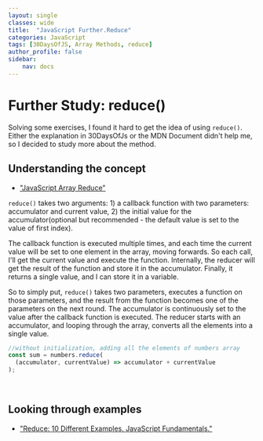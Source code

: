 ```yaml
---
layout: single
classes: wide
title:  "JavaScript Further.Reduce"
categories: JavaScript
tags: [30DaysOfJS, Array Methods, reduce]
author_profile: false
sidebar:
    nav: docs
---
```



# Further Study: reduce()

Solving some exercises, I found it hard to get the idea of using `reduce()`. Either the explanation in 30DaysOfJs or the MDN Document didn't help me, so I decided to study more about the method.
<br>

## Understanding the concept
+ ["JavaScript Array Reduce"][1]

`reduce()` takes two arguments: 1) a callback function with two parameters: accumulator and current value, 2) the initial value for the accumulator(optional but recommended - the default value is set to the value of first index).<br>

The callback function is executed multiple times, and each time the current value will be set to one element in the array, moving forwards. So each call, I'll get the current value and execute the function. Internally, the reducer will get the result of the function and store it in the accumulator. Finally, it returns a single value, and I can store it in a variable.<br>

So to simply put, `reduce()` takes two parameters, executes a function on those parameters, and the result from the function becomes one of the parameters on the next round. The accumulator is continuously set to the value after the callback function is executed. The reducer starts with an accumulator, and looping through the array, converts all the elements into a single value.<br>


```js
//without initialization, adding all the elements of numbers array
const sum = numbers.reduce(
  (accumulator, currentValue) => accumulator + currentValue
);
```
<br>


## Looking through examples
+ ["Reduce: 10 Different Examples. JavaScript Fundamentals."][2]
















[1]: https://www.youtube.com/watch?v=g1C40tDP0Bk
[2]: https://www.youtube.com/watch?v=NiLUGy1Mh4U